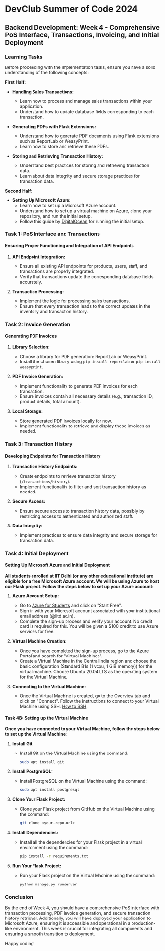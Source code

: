 # DevClub Summer of Code 2024

## Backend Development: Week 4 - Comprehensive PoS Interface, Transactions, Invoicing, and Initial Deployment

### Learning Tasks
Before proceeding with the implementation tasks, ensure you have a solid understanding of the following concepts:

**First Half:**

- **Handling Sales Transactions:**
  - Learn how to process and manage sales transactions within your application.
  - Understand how to update database fields corresponding to each transaction.

- **Generating PDFs with Flask Extensions:**
  - Understand how to generate PDF documents using Flask extensions such as ReportLab or WeasyPrint.
  - Learn how to store and retrieve these PDFs.

- **Storing and Retrieving Transaction History:**
  - Understand best practices for storing and retrieving transaction data.
  - Learn about data integrity and secure storage practices for transaction data.

**Second Half:**

- **Setting Up Microsoft Azure:**
  - Learn how to set up a Microsoft Azure account.
  - Understand how to set up a virtual machine on Azure, clone your repository, and run the initial setup.
  - Follow this guide by [DigitalOcean](https://www.digitalocean.com/community/tutorials/how-to-serve-flask-applications-with-gunicorn-and-nginx-on-ubuntu-22-04) for running the initial setup.

### Task 1: PoS Interface and Transactions

#### Ensuring Proper Functioning and Integration of API Endpoints

1. **API Endpoint Integration:**
   - Ensure all existing API endpoints for products, users, staff, and transactions are properly integrated.
   - Verify that transactions update the corresponding database fields accurately.

2. **Transaction Processing:**
   - Implement the logic for processing sales transactions.
   - Ensure that every transaction leads to the correct updates in the inventory and transaction history.

### Task 2: Invoice Generation

#### Generating PDF Invoices

1. **Library Selection:**
   - Choose a library for PDF generation: ReportLab or WeasyPrint.
   - Install the chosen library using `pip install reportlab` or `pip install weasyprint`.

2. **PDF Invoice Generation:**
   - Implement functionality to generate PDF invoices for each transaction.
   - Ensure invoices contain all necessary details (e.g., transaction ID, product details, total amount).

3. **Local Storage:**
   - Store generated PDF invoices locally for now.
   - Implement functionality to retrieve and display these invoices as needed.

### Task 3: Transaction History

#### Developing Endpoints for Transaction History

1. **Transaction History Endpoints:**
   - Create endpoints to retrieve transaction history (`/transactions/history`).
   - Implement functionality to filter and sort transaction history as needed.

2. **Secure Access:**
   - Ensure secure access to transaction history data, possibly by restricting access to authenticated and authorized staff.

3. **Data Integrity:**
   - Implement practices to ensure data integrity and secure storage for transaction data.

### Task 4: Initial Deployment

#### Setting Up Microsoft Azure and Initial Deployment

**All students enrolled at IIT Delhi (or any other educational institute) are eligible for a free Microsoft Azure account. We will be using Azure to host our Flask project. Follow the steps below to set up your Azure account:**

1. **Azure Account Setup:**
   - Go to [Azure for Students](https://azure.microsoft.com/en-us/free/students/) and click on "Start Free".
   - Sign in with your Microsoft account associated with your institutional email address (@iitd.ac.in).
   - Complete the sign-up process and verify your account. No credit card is required for this. You will be given a $100 credit to use Azure services for free.

2. **Virtual Machine Creation:**
   - Once you have completed the sign-up process, go to the Azure Portal and search for "Virtual Machines".
   - Create a Virtual Machine in the Central India region and choose the basic configuration (Standard B1s (1 vcpu, 1 GiB memory)) for the virtual machine. Choose Ubuntu 20.04 LTS as the operating system for the Virtual Machine.

3. **Connecting to the Virtual Machine:**
   - Once the Virtual Machine is created, go to the Overview tab and click on "Connect". Follow the instructions to connect to your Virtual Machine using SSH. [How to SSH](https://docs.microsoft.com/en-us/azure/virtual-machines/linux/ssh-from-windows).

#### Task 4B: Setting up the Virtual Machine

**Once you have connected to your Virtual Machine, follow the steps below to set up the Virtual Machine:**

1. **Install Git:**
   - Install Git on the Virtual Machine using the command:
     ```bash
     sudo apt install git
     ```

2. **Install PostgreSQL:**
   - Install PostgreSQL on the Virtual Machine using the command:
     ```bash
     sudo apt install postgresql
     ```

3. **Clone Your Flask Project:**
   - Clone your Flask project from GitHub on the Virtual Machine using the command:
     ```bash
     git clone <your-repo-url>
     ```

4. **Install Dependencies:**
   - Install all the dependencies for your Flask project in a virtual environment using the command:
     ```bash
     pip install -r requirements.txt
     ```

5. **Run Your Flask Project:**
   - Run your Flask project on the Virtual Machine using the command:
     ```bash
     python manage.py runserver
     ```

### Conclusion
By the end of Week 4, you should have a comprehensive PoS interface with transaction processing, PDF invoice generation, and secure transaction history retrieval. Additionally, you will have deployed your application to Microsoft Azure, ensuring it is accessible and operational in a production-like environment. This week is crucial for integrating all components and ensuring a smooth transition to deployment.

Happy coding!
